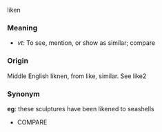 liken
### Meaning
+ _vt_: To see, mention, or show as similar; compare

### Origin

Middle English liknen, from like, similar. See like2

### Synonym

__eg__: these sculptures have been likened to seashells

+ COMPARE


